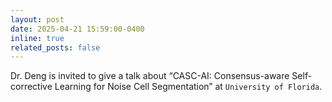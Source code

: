 ```yaml
---
layout: post
date: 2025-04-21 15:59:00-0400
inline: true
related_posts: false
---
```


Dr. Deng is invited to give a talk about “CASC-AI: Consensus-aware Self-corrective Learning for Noise Cell Segmentation” at `University of Florida`.

